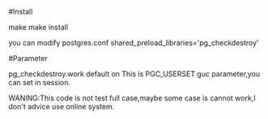 #Install

make
make install

you can modify postgres.conf 
shared_preload_libraries='pg_checkdestroy'


#Parameter

pg_checkdestroy.work default on
This is PGC_USERSET guc parameter,you can set in session.


WANING:This code is not test full case,maybe some case is cannot work,I don't advice use online system. 
